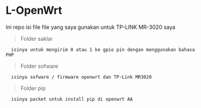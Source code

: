 # L-OpenWrt

Ini repo isi file file yang saya gunakan untuk TP-LINK MR-3020 saya

> Folder saklar

```
  isinya untuk mengirim 0 atau 1 ke gpio pin dengan menggunakan bahasa PHP
```

> Folder sofware

```
  isinya sofware / firmware openwrt dan TP-Link MR3020
```
> Folder pip

```
  isinya packet untuk install pip di openwrt AA
```
